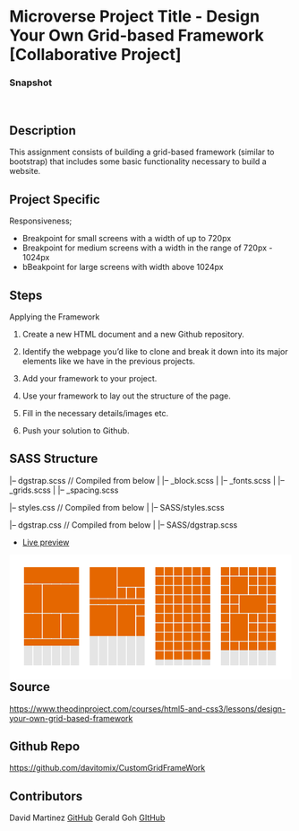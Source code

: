 # Microverse Project Title - Design Your Own Grid-based Framework [Collaborative Project]

### Snapshot

![]()

## Description
This assignment consists of building a grid-based framework (similar to bootstrap) that includes some basic functionality necessary to build a website.

## Project Specific
Responsiveness;

- Breakpoint for small screens with a width of up to 720px
- Breakpoint for medium screens with a width in the range of 720px - 1024px
- bBeakpoint for large screens with width above 1024px

## Steps
Applying the Framework

1. Create a new HTML document and a new Github repository.

2. Identify the webpage you’d like to clone and break it down into its major elements like we have in the previous projects.

3. Add your framework to your project.

4. Use your framework to lay out the structure of the page.

5. Fill in the necessary details/images etc.

6. Push your solution to Github.

## SASS Structure

|– dgstrap.scss			// Compiled from below
|   |– _block.scss
|   |– _fonts.scss
|   |– _grids.scss
|   |– _spacing.scss

|– styles.css			// Compiled from below
|   |– SASS/styles.scss

|– dgstrap.css			// Compiled from below
|   |– SASS/dgstrap.scss

* [Live preview]()

<img  align="right" src="images/backgroundgit.png">

## Source
https://www.theodinproject.com/courses/html5-and-css3/lessons/design-your-own-grid-based-framework

## Github Repo
https://github.com/davitomix/CustomGridFrameWork


## Contributors
David Martinez [GitHub](https://github.com/davitomix)
Gerald Goh [GItHub](https://github.com/geraldgsh/)
